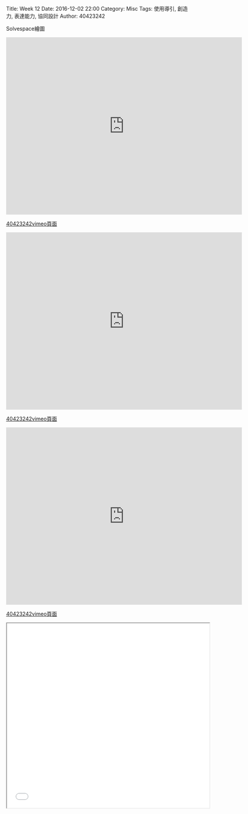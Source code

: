 Title: Week 12
Date: 2016-12-02 22:00
Category: Misc
Tags: 使用導引, 創造力, 表達能力, 協同設計
Author: 40423242


<p>Solvespace繪圖<p>


<iframe src="https://player.vimeo.com/video/198449757" width="640" height="480" frameborder="0" webkitallowfullscreen mozallowfullscreen allowfullscreen></iframe>
<p><a href="https://vimeo.com/user60353473">40423242vimeo頁面</a></p>
<iframe src="https://player.vimeo.com/video/198449761" width="640" height="480" frameborder="0" webkitallowfullscreen mozallowfullscreen allowfullscreen></iframe>
<p><a href="https://vimeo.com/user60353473">40423242vimeo頁面</a></p>
<iframe src="https://player.vimeo.com/video/198449745" width="640" height="480" frameborder="0" webkitallowfullscreen mozallowfullscreen allowfullscreen></iframe>
<p><a href="https://vimeo.com/user60353473">40423242vimeo頁面</a></p>
<iframe src="./../data/W12.html" width="550"  height="500"/></iframe>
